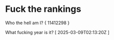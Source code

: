 # Fuck the rankings

Who the hell am I?
{ 11412298 }

What fucking year is it?
[ 2025-03-09T02:13:20Z ]
